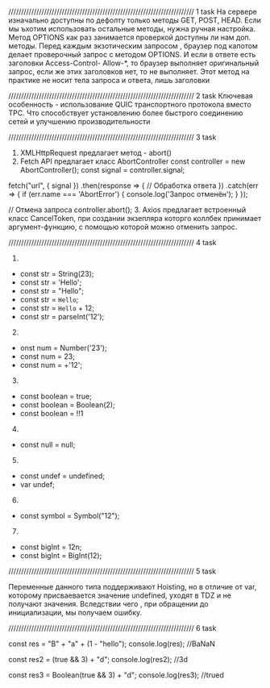 /////////////////////////////////////////////////////////////////////////
1 task 
На сервере изначально доступны по дефолту только методы GET, POST, HEAD.
Если мы ъхотим использовать остальные методы, нужна ручная настройка. 
Метод OPTIONS как раз занимается проверкой доступны ли нам доп. методы.
Перед каждым экзотическим запросом , браузер под капотом делает проверочный запрос с методом OPTIONS. И если в ответе есть заголовки Access-Control- Allow-*, то браузер выполняет
оригинальный запрос, если же этих заголовков нет, то не выполняет. 
Этот метод на практике не носит тела запроса и ответа, лишь заголовки





/////////////////////////////////////////////////////////////////////////
2 task
Ключевая особенность - использование QUIC транспортного протокола вместо TPC.
Что способствует установлению более быстрого соединению сетей и улучшению производительности



/////////////////////////////////////////////////////////////////////////
3 task 
1. XMLHttpRequest предлагает метод - abort()
2. Fetch API предлагает класс AbortController
const controller = new AbortController();
const signal = controller.signal;

fetch("url", { signal })
  .then(response => {
    // Обработка ответа
  })
  .catch(err => {
    if (err.name === 'AbortError') {
      console.log('Запрос отменён');
    }
  });

// Отмена запроса
controller.abort();
3. Axios предлагает встроенный класс CancelToken, 
при создании экзепляра которго коллбек принимает аргумент-функцию,
с помощью которой можно отменить запрос.


/////////////////////////////////////////////////////////////////////////
4 task

1. 
- const str = String(23);
- const str = 'Hello';
- const str = "Hello";
- const str = `Hello`;
- const str = `Hello` + 12;
- const str = parseInt('12');

2.
- onst num = Number('23');
- const num = 23;
- const num = +'12';
3.
- const boolean = true;
- const boolean = Boolean(2);
- const boolean = !!1
4.
- const null = null;
5.
- const undef = undefined;
- var undef;
6. 
- const symbol = Symbol("12");
7. 
- const bigInt = 12n;
- const bigInt = BigInt(12);



/////////////////////////////////////////////////////////////////////////
5 task

Переменные данного типа поддерживают Hoisting, но в отличие от var, 
которому присваевается значение undefined, уходят в TDZ и не получают значения.
Вследствии чего , при обращении до инициализации, мы получаем ошибку.



/////////////////////////////////////////////////////////////////////////
6 task

const res = "B" + "a" + (1 - "hello");
console.log(res); //BaNaN

const res2 = (true && 3) + "d";
console.log(res2); //3d

const res3 = Boolean(true && 3) + "d";
console.log(res3); //trued